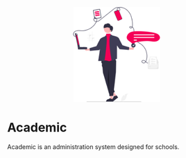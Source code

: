 <div align="center">
    <img src="./Assets/logo.svg" alt="logo" width=200/>
</div>

# Academic
Academic is an administration system designed for schools.

